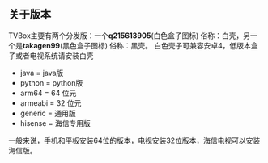 ## 关于版本

TVBox主要有两个分发版：一个**q215613905**(白色盒子图标) 俗称：白壳，另一个是**takagen99**(黑色盒子图标) 俗称：黑壳。
白色壳子可兼容安卓4，低版本盒子或者电视系统请安装白壳

- java = java版
- python = python版
- arm64 = 64 位元
- armeabi = 32 位元
- generic = 通用版
- hisense = 海信专用版

一般来说，手机和平板安装64位的版本，电视安装32位版本，海信电视可以安装海信版。